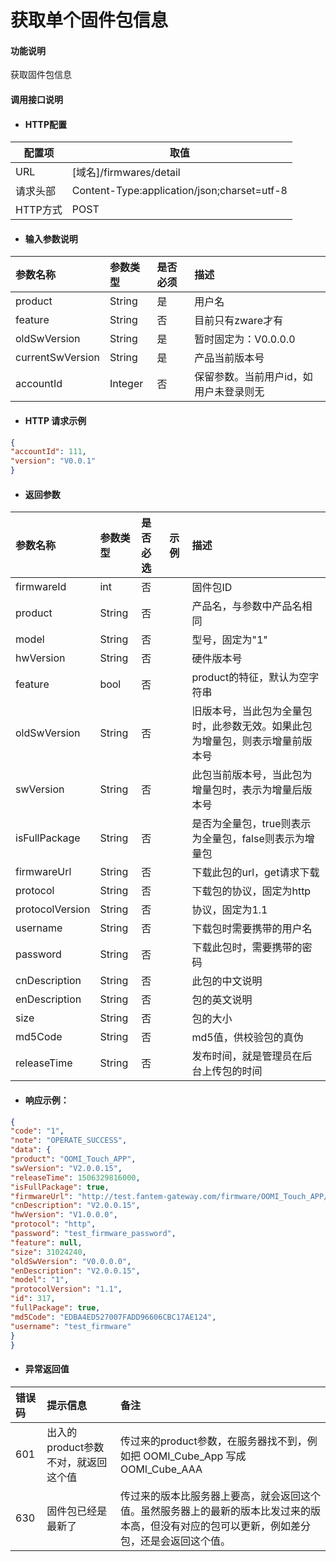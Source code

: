 # 获取单个固件包信息

#### 功能说明

获取固件包信息

#### 调用接口说明

* #### HTTP配置

| 配置项 | 取值 |
| --- | --- |
| URL | \[域名\]/firmwares/detail |
| 请求头部 | Content-Type:application/json;charset=utf-8 |
| HTTP方式 | POST |

* #### 输入参数说明

| 参数名称 | 参数类型 | 是否必须 | 描述 |
| :--- | :--- | :--- | :--- |
| product | String | 是 | 用户名 |
| feature | String | 否 | 目前只有zware才有 |
| oldSwVersion | String | 是 | 暂时固定为：V0.0.0.0 |
| currentSwVersion | String | 是 | 产品当前版本号 |
| accountId | Integer | 否 | 保留参数。当前用户id，如用户未登录则无 |

* #### HTTP 请求示例

```json
{
"accountId": 111,
"version": "V0.0.1"
}
```

* #### 返回参数

| 参数名称 | 参数类型 | 是否必选 | 示例 | 描述 |
| :--- | :--- | :--- | :--- | :--- |
| firmwareId | int | 否 |  | 固件包ID |
| product | String | 否 |  | 产品名，与参数中产品名相同 |
| model | String | 否 |  | 型号，固定为"1" |
| hwVersion | String | 否 |  | 硬件版本号 |
| feature | bool | 否 |  | product的特征，默认为空字符串 |
| oldSwVersion | String | 否 |  | 旧版本号，当此包为全量包时，此参数无效。如果此包为增量包，则表示增量前版本号 |
| swVersion | String | 否 |  | 此包当前版本号，当此包为增量包时，表示为增量后版本号 |
| isFullPackage | String | 否 |  | 是否为全量包，true则表示为全量包，false则表示为增量包 |
| firmwareUrl | String | 否 |  | 下载此包的url，get请求下载 |
| protocol | String | 否 |  | 下载包的协议，固定为http |
| protocolVersion | String | 否 |  | 协议，固定为1.1 |
| username | String | 否 |  | 下载包时需要携带的用户名 |
| password | String | 否 |  | 下载此包时，需要携带的密码 |
| cnDescription | String | 否 |  | 此包的中文说明 |
| enDescription | String | 否 |  | 包的英文说明 |
| size | String | 否 |  | 包的大小 |
| md5Code | String | 否 |  | md5值，供校验包的真伪 |
| releaseTime | String | 否 |  | 发布时间，就是管理员在后台上传包的时间 |

* #### 响应示例：

```json
{
"code": "1",
"note": "OPERATE_SUCCESS",
"data": {
"product": "OOMI_Touch_APP",
"swVersion": "V2.0.0.15",
"releaseTime": 1506329816000,
"isFullPackage": true,
"firmwareUrl": "http://test.fantem-gateway.com/firmware/OOMI_Touch_APP/1/0/V1-0-0-0/OOMI_Touch_APP-V0.0.0.0-V2.0.0.15.apk",
"cnDescription": "V2.0.0.15",
"hwVersion": "V1.0.0.0",
"protocol": "http",
"password": "test_firmware_password",
"feature": null,
"size": 31024240,
"oldSwVersion": "V0.0.0.0",
"enDescription": "V2.0.0.15",
"model": "1",
"protocolVersion": "1.1",
"id": 317,
"fullPackage": true,
"md5Code": "EDBA4ED527007FADD96606CBC17AE124",
"username": "test_firmware"
}
}
```

* #### 异常返回值

| 错误码 | 提示信息 | 备注 |
| :--- | :--- | :--- |
| 601 | 出入的product参数不对，就返回这个值 | 传过来的product参数，在服务器找不到，例如把 OOMI\_Cube\_App 写成 OOMI\_Cube\_AAA |
| 630 | 固件包已经是最新了 | 传过来的版本比服务器上要高，就会返回这个值。虽然服务器上的最新的版本比发过来的版本高，但没有对应的包可以更新，例如差分包，还是会返回这个值。 |



